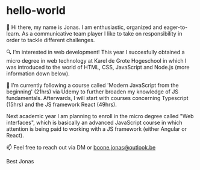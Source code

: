 # hello-world

👋 Hi there, my name is Jonas. I am enthusiastic, organized and eager-to-learn. As a communicative team player I like to take on responsibility in order to tackle different challenges.

🔍 I’m interested in web development! This year I succesfully obtained a micro degree in web technology at Karel de Grote Hogeschool in which I was introduced to the world of HTML, CSS, JavaScript and Node.js (more information down below).

📘 I’m currently following a course called 'Modern JavaScript from the beginning' (21hrs) via Udemy to further broaden my knowledge of JS fundamentals. Afterwards, I will start with courses concerning Typescript (15hrs) and the JS framework React (49hrs).

Next academic year I am planning to enroll in the micro degree called "Web interfaces", which is basically an advanced JavaScript course in which attention is being paid to working with a JS framework (either Angular or React).

📫 Feel free to reach out via DM or boone.jonas@outlook.be


Best
Jonas
